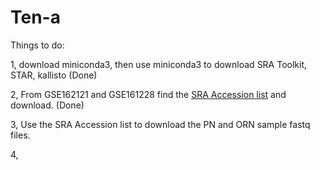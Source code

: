 # Ten-a
Things to do:

1, download miniconda3, then use miniconda3 to download SRA Toolkit, STAR, kallisto (Done)

2, From GSE162121 and GSE161228 find the [SRA Accession list](https://github.com/GCphtf/Ten-a/tree/main/Accession_List) and download. (Done)

3, Use the SRA Accession list to download the PN and ORN sample fastq files.

4, 




